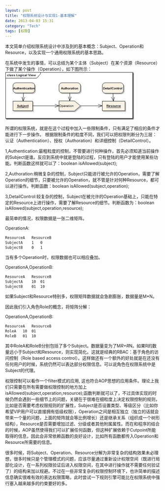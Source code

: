 ```yaml
---
layout: post
title: "权限系统设计与实现1-基本理解"
date: 2013-04-03 15:31
category: "Tech"
tags: [权限]
---
```


本文简单介绍权限系统设计中涉及到的基本概念：Subject、Operation和Resource，以及实现一个通用权限系统的基本思路。

在系统中发生的事情，可以总结为某个主体（Subject）在某个资源（Resource）下做了某个操作（Operation），如下图所示：
![permisstion](/assets/images/p.png)

所谓的权限系统，就是在这个过程中加入一些限制条件，只有满足了相应的条件才能进行下一步操作。 根据限制条件的粒度不同，我们可以把权限判断分为三层：认证（Authentication）、授权（Authoration）和详细控制（DetailControl）。 

1,Authentication:最粗粒度的控制，不管要进行何种操作，首先必须知道当前操作的Subject是谁。反应到系统中就是登陆的过程，只有登陆的用户才能使用某些功能。判断函数这样就可以了：boolean isAllowed(subject); 

2,Authoration:稍微复杂的控制，Subject只能进行被允许的Operation，需要了解Operation的细节，只要被允许的Operation，就不管是针对何种Resource，都可以进行操作。判断函数：boolean isAllowed(subject,operation); 

3,DetailControl:较复杂的控制，Subject在被允许的Operation基础上，只能在特定的Resource上进行操作，需要了解Resource的细节。判断函数为：boolean isAllowed(subject,operation,resource);

最简单的情况，权限数据是一张二维矩阵。

OperationA:

 	ResourceA	ResourceB
	SubjectA	1	0
	SubjectB	0	1 

当有多个Operation时，权限数据也可以相应叠加。 

OperationA,OperationB:

 	ResourceA	ResourceB
	SubjectA	10	01
	SubjectB	01	10 

如果Subject和Resource特别多，权限矩阵数据就会急剧膨胀，数据量是M*N。

因此我们引入角色Role的概念，将矩阵分解：

OperationA,OperationB:

 	ResourceA	ResourceB
	RoleA	10	01
	RoleB	01	10

其中RoleA和RoleB分别包括了多个Subject。数据量变为了M*R+R*N。如果R的数量远小于Subject和Resource，则实现简化。这就是经典的RBAC：基于角色的访问控制（Role based access control）。这样做还有一个额外的好处就是在还没有任何用户的时候，系统仍然可以表达部分权限信息。可以说角色在权限系统中是Subject的代理。 

权限控制可以看作一个filter模式的应用, 这也符合AOP思想的应用条件。理论上我们只需要在所有需要做权限控制的地方加上isAllowed(subject,operation,resource);函数判断就可以了，不过具体实现的时候仍然会遇到一些细节上的问题，关键在于很难在细粒度上决定权限控制的规则，比如是否需要考虑权限规则的扩展性，Subject是否设置类型、等级区分（比如你希望VIP用户可以直接拥有低级权限），Operation之间是相互独立（独立的话就会带来一个量的问题，上面的矩阵就会等比例增长）还是继承关系（组织成一个树形结构），Resource是否需要增加过滤、分级或者其他附属属性。而在和程序的结合的时候，AOP虽然使得我们可以扩展任何函数，但这种扩展依赖于Cutpoint所能取得的信息，因此会非常依赖函数的良好设计，比如所有函数都传入Operation和Resource所需要的信息。
 
很多时候，将Subject、Operation、Resource分解为非常复杂的结构效果未必理想，很多时候只是个管理模式的问题，应该尽量通过重新设计权限空间（既进行局部化设计，在一系列权限验证后进入权限空间，在其中进行操作就不需要任何验证了）的结构来加以规避。不过在一些非常复杂的权限控制环境下，也许简单的描述信息确实很难有效的表达权限策略，此时尝试一下规则引擎可能比在权限系统中强行塞入越来越多的约束要好的多。

